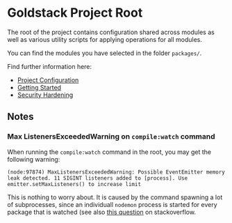 # Goldstack Project Root

The root of the project contains configuration shared across modules as well as various utility scripts for applying operations for all modules.

You can find the modules you have selected in the folder `packages/`.

Find further information here:

- [Project Configuration](https://docs.goldstack.party/docs/goldstack/configuration)
- [Getting Started](https://docs.goldstack.party/docs/goldstack/getting-started)
- [Security Hardening](https://docs.goldstack.party/docs/goldstack/security-hardening)

## Notes

### Max ListenersExceededWarning on `compile:watch` command

When running the `compile:watch` command in the root, you may get the following warning:

    (node:97874) MaxListenersExceededWarning: Possible EventEmitter memory leak detected. 11 SIGINT listeners added to [process]. Use emitter.setMaxListeners() to increase limit

This is nothing to worry about. It is caused by the command spawning a lot of subprocesses, since an individuall `nodemon` process is started for every package that is watched (see also [this question](https://stackoverflow.com/questions/9768444/possible-eventemitter-memory-leak-detected) on stackoverflow.
